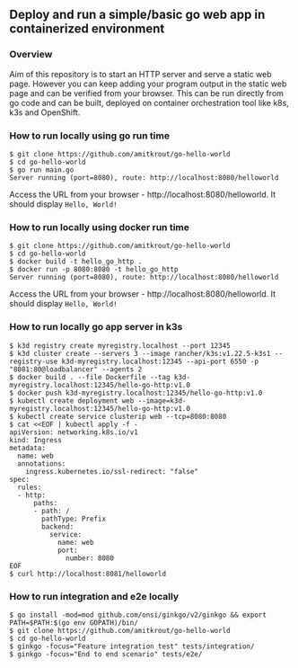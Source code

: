 Deploy and run a simple/basic go web app in containerized environment
---

### Overview

Aim of this repository is to start an HTTP server and serve a static web page. However you can keep adding your program output in the static web page and can be verified from your browser. This can be run directly from go code and can be built, deployed on container orchestration tool like k8s, k3s and OpenShift.

### How to run locally using go run time

```shell
$ git clone https://github.com/amitkrout/go-hello-world
$ cd go-hello-world
$ go run main.go
Server running (port=8080), route: http://localhost:8080/helloworld
```
Access the URL from your browser - http://localhost:8080/helloworld. It should display `Hello, World!`

### How to run locally using docker run time

```shell
$ git clone https://github.com/amitkrout/go-hello-world
$ cd go-hello-world
$ docker build -t hello_go_http .
$ docker run -p 8080:8080 -t hello_go_http
Server running (port=8080), route: http://localhost:8080/helloworld
```

Access the URL from your browser - http://localhost:8080/helloworld. It should display `Hello, World!`


### How to run locally go app server in k3s

```shell
$ k3d registry create myregistry.localhost --port 12345
$ k3d cluster create --servers 3 --image rancher/k3s:v1.22.5-k3s1 --registry-use k3d-myregistry.localhost:12345 --api-port 6550 -p "8081:80@loadbalancer" --agents 2
$ docker build . --file Dockerfile --tag k3d-myregistry.localhost:12345/hello-go-http:v1.0
$ docker push k3d-myregistry.localhost:12345/hello-go-http:v1.0
$ kubectl create deployment web --image=k3d-myregistry.localhost:12345/hello-go-http:v1.0
$ kubectl create service clusterip web --tcp=8080:8080
$ cat <<EOF | kubectl apply -f -
apiVersion: networking.k8s.io/v1
kind: Ingress
metadata:
  name: web
  annotations:
    ingress.kubernetes.io/ssl-redirect: "false"
spec:
  rules:
  - http:
      paths:
      - path: /
        pathType: Prefix
        backend:
          service:
            name: web
            port:
              number: 8080
EOF
$ curl http://localhost:8081/helloworld
```

### How to run integration and e2e locally

```shell
$ go install -mod=mod github.com/onsi/ginkgo/v2/ginkgo && export PATH=$PATH:$(go env GOPATH)/bin/
$ git clone https://github.com/amitkrout/go-hello-world
$ cd go-hello-world
$ ginkgo -focus="Feature integration test" tests/integration/
$ ginkgo -focus="End to end scenario" tests/e2e/
```

